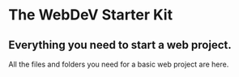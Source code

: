 # The WebDeV Starter Kit
## Everything you need to start a web project.

All the files and folders you need for a basic web project are here.